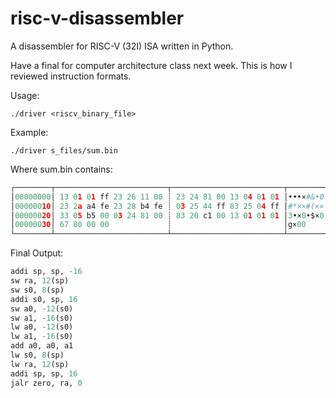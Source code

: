 # risc-v-disassembler

A disassembler for RISC-V (32I) ISA written in Python.

Have a final for computer architecture class next week. This is how I reviewed instruction formats.

Usage:
```
./driver <riscv_binary_file>
```

Example:
```
./driver s_files/sum.bin
```

Where sum.bin contains:
```python
┌────────┬─────────────────────────┬─────────────────────────┬────────┬────────┐
│00000000│ 13 01 01 ff 23 26 11 00 ┊ 23 24 81 00 13 04 01 01 │•••×#&•0┊#$×0••••│
│00000010│ 23 2a a4 fe 23 28 b4 fe ┊ 03 25 44 ff 83 25 04 ff │#*××#(××┊•%D××%•×│
│00000020│ 33 05 b5 00 03 24 81 00 ┊ 83 20 c1 00 13 01 01 01 │3•×0•$×0┊× ×0••••│
│00000030│ 67 80 00 00             ┊                         │g×00    ┊        │
└────────┴─────────────────────────┴─────────────────────────┴────────┴────────┘
```

Final Output:
```python
addi sp, sp, -16
sw ra, 12(sp)
sw s0, 8(sp)
addi s0, sp, 16
sw a0, -12(s0)
sw a1, -16(s0)
lw a0, -12(s0)
lw a1, -16(s0)
add a0, a0, a1
lw s0, 8(sp)
lw ra, 12(sp)
addi sp, sp, 16
jalr zero, ra, 0
```